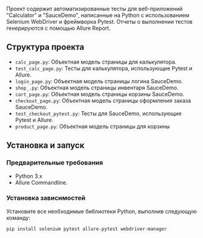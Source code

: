 Проект содержит автоматизированные тесты для веб-приложений "Calculator" и "SauceDemo", написанные на Python с использованием Selenium WebDriver и фреймворка Pytest. 
Отчеты о выполнении тестов генерируются с помощью Allure Report.

## Структура проекта

* `calc_page.py`: Объектная модель страницы для калькулятора.
* `test_calc_page.py`: Тесты для калькулятора, использующие Pytest и Allure.
* `login_page.py`: Объектная модель страницы логина SauceDemo.
* `shop_.py`: Объектная модель страницы инвентаря SauceDemo.
* `cart_page.py`: Объектная модель страницы корзины SauceDemo.
* `checkout_page.py`: Объектная модель страницы оформления заказа SauceDemo.
* `test_checkout_pytest.py`: Тесты для SauceDemo, использующие Pytest и Allure.
* `product_page.py`: Объектная модель страницы для корзины

## Установка и запуск

### Предварительные требования

* Python 3.x
* Allure Commandline.
### Установка зависимостей

Установите все необходимые библиотеки Python, выполнив следующую команду:

```bash
pip install selenium pytest allure-pytest webdriver-manager